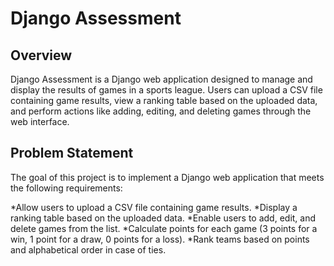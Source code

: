<strong><h1>Django Assessment</h1></strong>

<strong><h2>Overview</h2></strong>

Django Assessment is a Django web application designed to manage and display the results of games in a sports league. Users can upload a CSV file containing game results, view a ranking table based on the uploaded data, and perform actions like adding, editing, and deleting games through the web interface.

<strong><h2> Problem Statement </h2></strong>
The goal of this project is to implement a Django web application that meets the following requirements:

*Allow users to upload a CSV file containing game results.
*Display a ranking table based on the uploaded data.
*Enable users to add, edit, and delete games from the list.
*Calculate points for each game (3 points for a win, 1 point for a draw, 0 points for a loss).
*Rank teams based on points and alphabetical order in case of ties.
